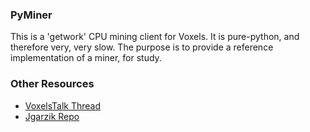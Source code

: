 ### PyMiner ###

This is a 'getwork' CPU mining client for Voxels. It is pure-python, and therefore very, very slow.  The purpose is to provide a reference implementation of a miner, for study.

### Other Resources ###

- [VoxelsTalk Thread](https://voxelstalk.org/index.php?topic=3546.0)
- [Jgarzik Repo](https://github.com/jgarzik/pyminer)